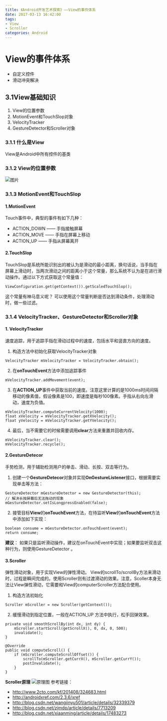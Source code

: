 ```yaml
---
title: 《Android开发艺术探索》——View的事件体系
date: 2017-03-13 16:42:00
tags: 
- View
- Scroller
categories: Android  
---
```

# View的事件体系
-  自定义控件
-   滑动冲突解决
## 3.1View基础知识
1. View的位置参数
2. MotionEvent和TouchSlop对象
3. VelocityTracker
4. GestureDetector和Scroller对象
### 3.1.1 什么是View
View是Android中所有控件的基类
<!-- more -->
### 3.1.2 View的位置参数
![图片](http://www.wfuyu.com/uploadfile/cj/20150117/20150115155321445.png)
### 3.1.3 MotionEvent和TouchSlop
#### 1.MotionEvent
Touch事件中，典型的事件有如下几种：
- ACTION_DOWN —— 手指接触屏幕
- ACTION_MOVE —— 手指在屏幕上移动
- ACTION_UP   —— 手指从屏幕离开
#### 2.TouchSlop
TouchSlop是系统所能识别出的被认为是滑动的最小距离，换句话说，当手指在屏幕上滑动时，当两次滑动之间的距离小于这个常量，那么系统不认为是在进行滑动操作。通过以下方式获取这个常量值：
```
ViewConfiguration.get(getContext()).getScaledTouchSlop();
```
这个常量有神马意义呢？
可以使用这个常量判断是否达到滑动条件，处理滑动时，做一些过滤。
### 3.1.4 VelocityTracker、GestureDetector和Scroller对象
#### 1. VelocityTracker
速度追踪，用于追踪手指在滑动过程中的速度，包括水平和竖直方向的速度。
1. 构造方法中初始化获取VelocityTracker对象
```
VelocityTracker mVelocityTracker = VelocityTracker.obtain();
```
2. 在**onTouchEvent**方法中添加追踪事件
```
mVelocityTracker.addMovement(event);
```
3. 在**ACTION_UP**事件中获取当前的速度。注意这里计算的是1000ms时间间隔移动的像素值，假设像素是100，即速度是每秒100像素。手指从右向左滑动，速度为负值。
```
mVelocityTracker.computeCurrentVelocity(1000);
float xVelocity = mVelocityTracker.getXVelocity();
float yVelocity = mVelocityTracker.getYVelocity();
```
4. 最后，当不需要它的时候需要调用**clear**方法来重置并回收内存。
```
mVelocityTracker.clear();
mVelocityTracker.recycle();
```
#### 2.GestureDetecor
手势检测，用于辅助检测用户的单击、滑动、长按、双击等行为。
1. 创建一个**GestureDetecor**对象并实现**OnGestureListener**接口，根据需要实现单击等方法：
```
GestureDetector mGestureDetector = new GestureDetector(this);
// 解决长按屏幕后无法拖动的现象
mGestureDetector.setIsLongpressEnabled(false);
```
2. 接管目标**View**的**onTouchEvent**方法，在待监听**View**的**onTouchEvent**方法中添加如下实现：
```
boolean consume = mGestureDetector.onTouchEvent(event);
return consume;
```
**建议**：
	如果只是监听滑动操作，建议在onTouchEvent中实现；如果要监听双击这种行为，则使用GestureDetector 。
#### 3.Scroller
弹性滑动对象，用于实现View的弹性滑动。
View的scrollTo/scrollBy方法来滑动时，过程是瞬间完成的。使用Scroller则有过渡滑动的效果。注意，Scoller本身无法让View弹性滑动，它需要和View的computerScroller方法配合使用。
1. 构造方法初始化
```
Scroller mScroller = new Scroller(getContext());
```
2. 缓慢滑动到指定位置，一般在ACTION_UP 方法中执行，松手回弹效果。
```
private void smoothScrollBy(int dx, int dy) {
    mScroller.startScroll(getScrollX(), 0, dx, 0, 500);
    invalidate();
}

@Override
public void computeScroll() {
    if (mScroller.computeScrollOffset()) {
        scrollTo(mScroller.getCurrX(), mScroller.getCurrY());
        postInvalidate();
    }
}
```
**Scroller原理**
![原理图](http://www.2cto.com/uploadfile/Collfiles/20140810/2014081009245012.jpg)
参考链接：
* http://www.2cto.com/kf/201408/324683.html
* http://androidxref.com/2.3.6/xref
* http://blog.csdn.net/wangjinyu501/article/details/32339379
* http://blog.csdn.net/zjmdp/article/details/7713209
* http://blog.csdn.net/xiaanming/article/details/17483273

